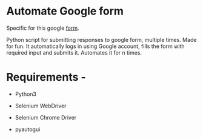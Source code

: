 # Automate Google form

Specific for this google [form](https://docs.google.com/forms/d/e/1FAIpQLScGeZlDpHIDETBqFf-dabEpW-OV6Sd0nMeJGlC0olYuT2hySA/viewform?usp=sf_link).

Python script for submitting responses to google form, multiple times. Made for fun.
It automatically logs in using Google account, fills the form with required input and submits it.
Automates it for n times.

# Requirements -
- Python3

- Selenium WebDriver

- Selenium Chrome Driver

- pyautogui